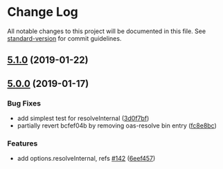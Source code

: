 # Change Log

All notable changes to this project will be documented in this file. See [standard-version](https://github.com/conventional-changelog/standard-version) for commit guidelines.

<a name="5.1.0"></a>
## [5.1.0](https://github.com/mermade/oas-kit/compare/v5.0.0...v5.1.0) (2019-01-22)
## [5.0.0](https://github.com/mermade/oas-kit/compare/v4.0.0...v5.0.0) (2019-01-17)


### Bug Fixes

* add simplest test for resolveInternal ([3d0f7bf](https://github.com/mermade/oas-kit/commit/3d0f7bf))
* partially revert bcfef04b by removing oas-resolve bin entry ([fc8e8bc](https://github.com/mermade/oas-kit/commit/fc8e8bc))


### Features

* add options.resolveInternal, refs [#142](https://github.com/mermade/oas-kit/issues/142) ([6eef457](https://github.com/mermade/oas-kit/commit/6eef457))
